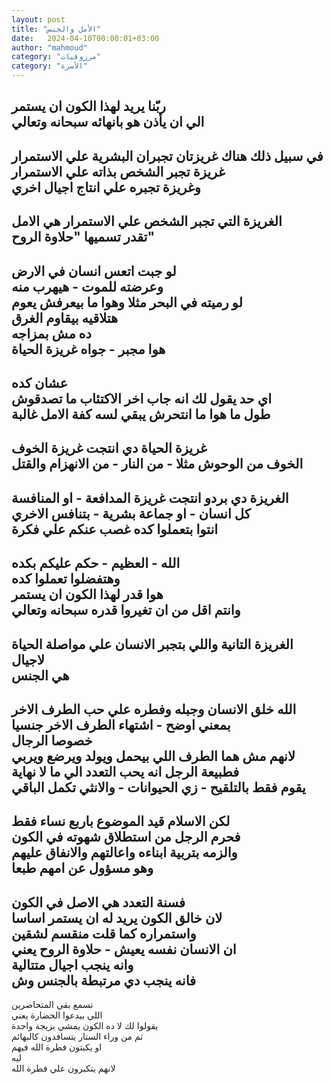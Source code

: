 ```yaml
---
layout: post
title: "الأمل والجنس"
date:   2024-04-10T00:00:01+03:00
author: "mahmoud"
category: "مرزوقيات"
category: "الأسرة"
---
```



ربّنا يريد لهذا الكون ان يستمر  
الي ان يأذن هو بانهائه سبحانه وتعالي  
-  
في سبيل ذلك هناك غريزتان تجبران البشرية علي
الاستمرار  
غريزة تجبر الشخص بذاته علي الاستمرار  
وغريزة تجبره علي انتاج اجيال اخري  
-  
الغريزة التي تجبر الشخص علي الاستمرار هي الامل  
تقدر تسميها "حلاوة الروح"  
-  
لو جبت اتعس انسان في الارض  
وعرضته للموت - هيهرب منه  
لو رميته في البحر مثلا وهوا ما بيعرفش يعوم  
هتلاقيه بيقاوم الغرق  
ده مش بمزاجه  
هوا مجبر - جواه غريزة الحياة  
-  
عشان كده  
اي حد يقول لك انه جاب اخر الاكتئاب ما تصدقوش  
طول ما هوا ما انتحرش يبقي لسه كفة الامل غالبة  
-  
غريزة الحياة دي انتجت غريزة الخوف  
الخوف من الوحوش مثلا - من النار - من الانهزام
والقتل  
-  
الغريزة دي بردو انتجت غريزة المدافعة - او
المنافسة  
كل انسان - او جماعة بشرية - بتنافس الاخري  
انتوا بتعملوا كده غصب عنكم علي فكرة  
-  
الله - العظيم - حكم عليكم بكده  
وهتفضلوا تعملوا كده  
هوا قدر لهذا الكون ان يستمر  
وانتم اقل من ان تغيروا قدره سبحانه وتعالي  
-  
الغريزة التانية واللي بتجبر الانسان علي مواصلة الحياة
لاجيال  
هي الجنس  
-  
الله خلق الانسان وجبله وفطره علي حب الطرف الاخر  
بمعني اوضح - اشتهاء الطرف الاخر جنسيا  
خصوصا الرجال  
لانهم مش هما الطرف اللي بيحمل ويولد ويرضع ويربي  
فطبيعة الرجل انه يحب التعدد الي ما لا نهاية  
يقوم فقط بالتلقيح - زي الحيوانات - والانثي تكمل
الباقي  
-  
لكن الاسلام قيد الموضوع باربع نساء فقط  
فحرم الرجل من استطلاق شهوته في الكون  
والزمه بتربية ابناءه واعالتهم والانفاق عليهم  
وهو مسؤول عن امهم طبعا  
-  
فسنة التعدد هي الاصل في الكون  
لان خالق الكون يريد له ان يستمر اساسا  
واستمراره كما قلت منقسم لشقين  
ان الانسان نفسه يعيش - حلاوة الروح يعني  
وانه ينجب اجيال متتالية  
فانه ينجب دي مرتبطة بالجنس وش  
-  
تسمع بقي المتحاضرين  
اللي بيدعوا الحضارة يعني  
يقولوا لك لا ده الكون يمشي بزيجة واحدة  
ثم من وراء الستار يتسافدون كالبهائم  
او يكبتون فطرة الله فيهم  
ليه  
لانهم يتكبرون علي فطرة الله
